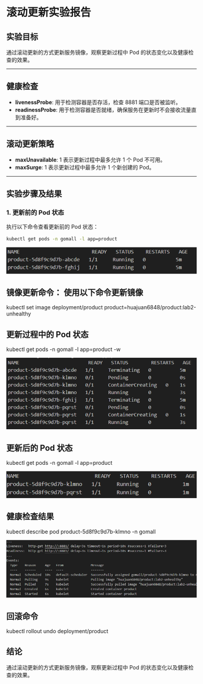 # 滚动更新实验报告

## 实验目标

通过滚动更新的方式更新服务镜像，观察更新过程中 Pod 的状态变化以及健康检查的效果。

---

## 健康检查

- **livenessProbe**: 用于检测容器是否存活，检查 8881 端口是否被监听。
- **readinessProbe**: 用于检测容器是否就绪，确保服务在更新时不会接收流量直到准备好。

---

## 滚动更新策略

- **maxUnavailable**: 1 表示更新过程中最多允许 1 个 Pod 不可用。
- **maxSurge**: 1 表示更新过程中最多允许 1 个新创建的 Pod。

---

## 实验步骤及结果

### 1. 更新前的 Pod 状态

执行以下命令查看更新前的 Pod 状态：

```bash
kubectl get pods -n gomall -l app=product
```

![alt text](.\report_images\before_update.png)

## 镜像更新命令： 使用以下命令更新镜像

kubectl set image deployment/product product=huajuan6848/product:lab2-unhealthy

## 更新过程中的 Pod 状态

kubectl get pods -n gomall -l app=product -w

![alt text](.\report_images\during_update.png)

## 更新后的 Pod 状态

kubectl get pods -n gomall -l app=product

![alt text](.\report_images\after_update.png)

## 健康检查结果

kubectl describe pod product-5d8f9c9d7b-klmno -n gomall

![alt text](.\report_images\health_check.png)

## 回滚命令

kubectl rollout undo deployment/product

## 结论

通过滚动更新的方式更新服务镜像，观察更新过程中 Pod 的状态变化以及健康检查的效果。

